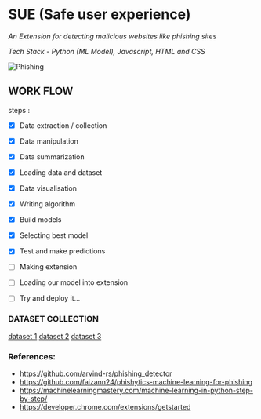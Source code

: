# SUE (Safe user experience)
*An Extension for detecting malicious websites like phishing sites*

*Tech Stack - Python (ML Model), Javascript, HTML and CSS*

![Phishing](./images/readmeimg.jpg)

## WORK FLOW
steps :
- [X] Data extraction / collection 
- [X] Data manipulation 
- [X] Data summarization
- [X] Loading data and dataset
- [X] Data visualisation 
- [X] Writing algorithm 
- [X] Build models
- [X] Selecting best model
- [X] Test and make predictions
- [ ] Making extension
- [ ] Loading our model into extension
- [ ] Try and deploy it…


### DATASET COLLECTION
[dataset 1](https://archive.ics.uci.edu/ml/datasets/phishing+websites)
[dataset 2](https://www.phishtank.com/)
[dataset 3](https://www.kaggle.com/akashkr/phishing-website-dataset)

### References:
- https://github.com/arvind-rs/phishing_detector
- https://github.com/faizann24/phishytics-machine-learning-for-phishing
- https://machinelearningmastery.com/machine-learning-in-python-step-by-step/
- https://developer.chrome.com/extensions/getstarted

